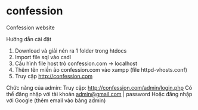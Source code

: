 # confession
Confession website

Hướng dẫn cài đặt
1. Download và giải nén ra 1 folder trong htdocs
2. Import file sql vào csdl
3. Cấu hình file host trỏ confession.com -> localhost
3. Thêm tên miền ảo confession.com vào xampp (file httpd-vhosts.conf)
4. Truy cập http://confession.com

Chức năng của admin:
Truy cập: http://confession.com/admin/login.php
Có thể đăng nhập với tài khoản admin@gmail.com | password
Hoặc đăng nhập với Google (thêm email vào bảng admin)
